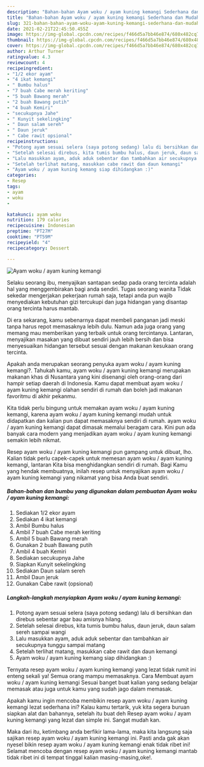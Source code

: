 ```yaml
---
description: "Bahan-bahan Ayam woku / ayam kuning kemangi Sederhana dan Mudah Dibuat"
title: "Bahan-bahan Ayam woku / ayam kuning kemangi Sederhana dan Mudah Dibuat"
slug: 321-bahan-bahan-ayam-woku-ayam-kuning-kemangi-sederhana-dan-mudah-dibuat
date: 2021-02-21T22:45:50.455Z
image: https://img-global.cpcdn.com/recipes/f466d5a7bb46e874/680x482cq70/ayam-woku-ayam-kuning-kemangi-foto-resep-utama.jpg
thumbnail: https://img-global.cpcdn.com/recipes/f466d5a7bb46e874/680x482cq70/ayam-woku-ayam-kuning-kemangi-foto-resep-utama.jpg
cover: https://img-global.cpcdn.com/recipes/f466d5a7bb46e874/680x482cq70/ayam-woku-ayam-kuning-kemangi-foto-resep-utama.jpg
author: Arthur Turner
ratingvalue: 4.3
reviewcount: 4
recipeingredient:
- "1/2 ekor ayam"
- "4 ikat kemangi"
- " Bumbu halus"
- "7 buah Cabe merah keriting"
- "5 buah Bawang merah"
- "2 buah Bawang putih"
- "4 buah Kemiri"
- "secukupnya Jahe"
- " Kunyit sekelingking"
- " Daun salam sereh"
- " Daun jeruk"
- " Cabe rawit opsional"
recipeinstructions:
- "Potong ayam sesuai selera (saya potong sedang) lalu di bersihkan dan direbus sebentar agar bau amisnya hilang."
- "Setelah selesai direbus, kita tumis bumbu halus, daun jeruk, daun salam sereh sampai wangi"
- "Lalu masukkan ayam, aduk aduk sebentar dan tambahkan air secukupnya tunggu sampai matang"
- "Setelah terlihat matang, masukkan cabe rawit dan daun kemangi"
- "Ayam woku / ayam kuning kemang siap dihidangkan :)"
categories:
- Resep
tags:
- ayam
- woku
- 

katakunci: ayam woku  
nutrition: 179 calories
recipecuisine: Indonesian
preptime: "PT27M"
cooktime: "PT59M"
recipeyield: "4"
recipecategory: Dessert

---
```



![Ayam woku / ayam kuning kemangi](https://img-global.cpcdn.com/recipes/f466d5a7bb46e874/680x482cq70/ayam-woku-ayam-kuning-kemangi-foto-resep-utama.jpg)

Selaku seorang ibu, menyajikan santapan sedap pada orang tercinta adalah hal yang menggembirakan bagi anda sendiri. Tugas seorang  wanita Tidak sekedar mengerjakan pekerjaan rumah saja, tetapi anda pun wajib menyediakan kebutuhan gizi tercukupi dan juga hidangan yang disantap orang tercinta harus mantab.

Di era  sekarang, kamu sebenarnya dapat membeli panganan jadi meski tanpa harus repot memasaknya lebih dulu. Namun ada juga orang yang memang mau memberikan yang terbaik untuk orang tercintanya. Lantaran, menyajikan masakan yang dibuat sendiri jauh lebih bersih dan bisa menyesuaikan hidangan tersebut sesuai dengan makanan kesukaan orang tercinta. 



Apakah anda merupakan seorang penyuka ayam woku / ayam kuning kemangi?. Tahukah kamu, ayam woku / ayam kuning kemangi merupakan makanan khas di Nusantara yang kini disenangi oleh orang-orang dari hampir setiap daerah di Indonesia. Kamu dapat membuat ayam woku / ayam kuning kemangi olahan sendiri di rumah dan boleh jadi makanan favoritmu di akhir pekanmu.

Kita tidak perlu bingung untuk memakan ayam woku / ayam kuning kemangi, karena ayam woku / ayam kuning kemangi mudah untuk didapatkan dan kalian pun dapat memasaknya sendiri di rumah. ayam woku / ayam kuning kemangi dapat dimasak memalui beragam cara. Kini pun ada banyak cara modern yang menjadikan ayam woku / ayam kuning kemangi semakin lebih nikmat.

Resep ayam woku / ayam kuning kemangi pun gampang untuk dibuat, lho. Kalian tidak perlu capek-capek untuk memesan ayam woku / ayam kuning kemangi, lantaran Kita bisa menghidangkan sendiri di rumah. Bagi Kamu yang hendak membuatnya, inilah resep untuk menyajikan ayam woku / ayam kuning kemangi yang nikamat yang bisa Anda buat sendiri.

<!--inarticleads1-->

##### Bahan-bahan dan bumbu yang digunakan dalam pembuatan Ayam woku / ayam kuning kemangi:

1. Sediakan 1/2 ekor ayam
1. Sediakan 4 ikat kemangi
1. Ambil  Bumbu halus
1. Ambil 7 buah Cabe merah keriting
1. Ambil 5 buah Bawang merah
1. Gunakan 2 buah Bawang putih
1. Ambil 4 buah Kemiri
1. Sediakan secukupnya Jahe
1. Siapkan  Kunyit sekelingking
1. Sediakan  Daun salam sereh
1. Ambil  Daun jeruk
1. Gunakan  Cabe rawit (opsional)




<!--inarticleads2-->

##### Langkah-langkah menyiapkan Ayam woku / ayam kuning kemangi:

1. Potong ayam sesuai selera (saya potong sedang) lalu di bersihkan dan direbus sebentar agar bau amisnya hilang.
1. Setelah selesai direbus, kita tumis bumbu halus, daun jeruk, daun salam sereh sampai wangi
1. Lalu masukkan ayam, aduk aduk sebentar dan tambahkan air secukupnya tunggu sampai matang
1. Setelah terlihat matang, masukkan cabe rawit dan daun kemangi
1. Ayam woku / ayam kuning kemang siap dihidangkan :)




Ternyata resep ayam woku / ayam kuning kemangi yang lezat tidak rumit ini enteng sekali ya! Semua orang mampu memasaknya. Cara Membuat ayam woku / ayam kuning kemangi Sesuai banget buat kalian yang sedang belajar memasak atau juga untuk kamu yang sudah jago dalam memasak.

Apakah kamu ingin mencoba membikin resep ayam woku / ayam kuning kemangi lezat sederhana ini? Kalau kamu tertarik, yuk kita segera buruan siapkan alat dan bahannya, setelah itu buat deh Resep ayam woku / ayam kuning kemangi yang lezat dan simple ini. Sangat mudah kan. 

Maka dari itu, ketimbang anda berfikir lama-lama, maka kita langsung saja sajikan resep ayam woku / ayam kuning kemangi ini. Pasti anda gak akan nyesel bikin resep ayam woku / ayam kuning kemangi enak tidak ribet ini! Selamat mencoba dengan resep ayam woku / ayam kuning kemangi mantab tidak ribet ini di tempat tinggal kalian masing-masing,oke!.

